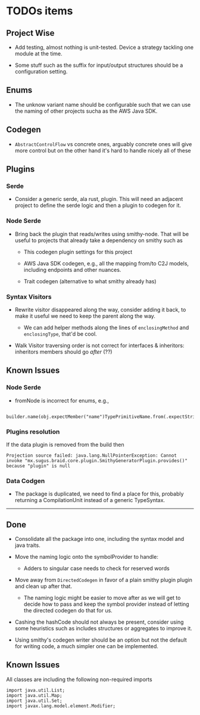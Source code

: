 # TODOs items

## Project Wise

* Add testing, almost nothing is unit-tested. Device a strategy
  tackling one module at the time.

* Some stuff such as the suffix for input/output structures should be
  a configuration setting.

## Enums

* The unknow variant name should be configurable such that we can use
  the naming of other projects sucha as the AWS Java SDK.

## Codegen

* `AbstractControlFlow` vs concrete ones, arguably concrete ones will
  give more control but on the other hand it's hard to handle nicely
  all of these

## Plugins

### Serde

* Consider a generic serde, ala rust, plugin. This will need an
  adjacent project to define the serde logic and then a plugin to
  codegen for it.

### Node Serde

* Bring back the plugin that reads/writes using smithy-node. That will
  be useful to projects that already take a dependency on smithy such
  as

  * This codegen plugin settings for this project

  * AWS Java SDK codegen, e.g., all the mapping from/to C2J models,
    including endpoints and other nuances.

  * Trait codegen (alternative to what smithy already has)

### Syntax Visitors

* Rewrite visitor disappeared along the way, consider adding it back,
  to make it useful we need to keep the parent along the way.

  * We can add helper methods along the lines of `enclosingMethod` and
    `enclosingType`, that'd be cool.

* Walk Visitor traversing order is not correct for interfaces &
  inheritors: inheritors members should go *after* (??)

## Known Issues

### Node Serde

* fromNode is incorrect for enums, e.g.,
```
  builder.name(obj.expectMember("name")TypePrimitiveName.from(.expectStringNode().getValue()));
```

### Plugins resolution

If the data plugin is removed from the build then

```
Projection source failed: java.lang.NullPointerException: Cannot invoke "mx.sugus.braid.core.plugin.SmithyGeneratorPlugin.provides()" because "plugin" is null

```

### Data Codgen

* The package is duplicated, we need to find a place for this,
  probably returning a CompilationUnit instead of a generic
  TypeSyntax.

----
## Done

* Consolidate all the package into one, including the syntax model and
  java traits.

* Move the naming logic onto the symbolProvider to handle:

  * Adders to singular case needs to check for reserved words

* Move away from `DirectedCodegen` in favor of a plain smithy plugin
  plugin and clean up after that.

  * The naming logic might be easier to move after as we will get to
    decide how to pass and keep the symbol provider instead of letting
    the directed codegen do that for us.

* Cashing the hashCode should not always be present, consider using
  some heuristics such as includes structures or aggregates to improve
  it.

* Using smithy's codegen writer should be an option but not the
  default for writing code, a much simpler one can be implemented.

## Known Issues

All classes are including the following non-required imports

```
import java.util.List;
import java.util.Map;
import java.util.Set;
import javax.lang.model.element.Modifier;
```
